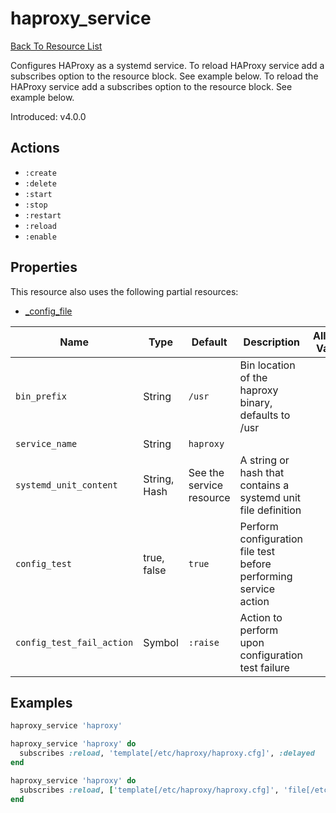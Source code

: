# haproxy_service

[Back To Resource List](https://github.com/sous-chefs/haproxy#resources)

Configures HAProxy as a systemd service.
To reload HAProxy service add a subscribes option to the resource block. See example below. To reload the HAProxy service add a subscribes option to the resource block. See example below.

Introduced: v4.0.0

## Actions

* `:create`
* `:delete`
* `:start`
* `:stop`
* `:restart`
* `:reload`
* `:enable`

## Properties

This resource also uses the following partial resources:

* [_config_file](https://github.com/sous-chefs/haproxy/tree/master/documentation/partial_config_file.md)

| Name                      | Type         | Default                  | Description                                                      | Allowed Values |
| ------------------------- | ------------ | ------------------------ | ---------------------------------------------------------------- | -------------- |
| `bin_prefix`              | String       | `/usr`                   | Bin location of the haproxy binary, defaults to /usr             |                |
| `service_name`            | String       | `haproxy`                |                                                                  |                |
| `systemd_unit_content`    | String, Hash | See the service resource | A string or hash that contains a systemd unit file definition    |                |
| `config_test`             | true, false  | `true`                   | Perform configuration file test before performing service action |                |
| `config_test_fail_action` | Symbol       | `:raise`                 | Action to perform upon configuration test failure                |                |

## Examples

```ruby
haproxy_service 'haproxy'
```

```ruby
haproxy_service 'haproxy' do
  subscribes :reload, 'template[/etc/haproxy/haproxy.cfg]', :delayed
end
```

```ruby
haproxy_service 'haproxy' do
  subscribes :reload, ['template[/etc/haproxy/haproxy.cfg]', 'file[/etc/haproxy/ssl/haproxy.pem]'], :delayed
end
```
